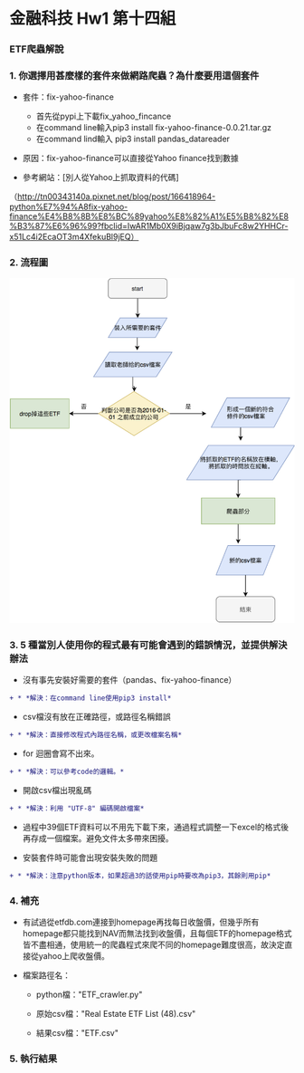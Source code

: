 # 金融科技  Hw1 第十四組

### ETF爬蟲解說


### 1. 你選擇用甚麼樣的套件來做網路爬蟲？為什麼要用這個套件

- 套件：fix-yahoo-finance
  * 首先從pypi上下載fix_yahoo_fincance
  * 在command line輸入pip3 install fix-yahoo-finance-0.0.21.tar.gz
  * 在command lind輸入 pip3 install pandas_datareader

- 原因：fix-yahoo-finance可以直接從Yahoo finance找到數據
- 參考網站：[別人從Yahoo上抓取資料的代碼]

（http://tn00343140a.pixnet.net/blog/post/166418964-python%E7%94%A8fix-yahoo-finance%E4%B8%8B%E8%BC%89yahoo%E8%82%A1%E5%B8%82%E8%B3%87%E6%96%99?fbclid=IwAR1Mb0X9iBjqaw7g3bJbuFc8w2YHHCr-x51Lc4i2EcaOT3m4XfekuBl9jEQ）
  
    
    
### 2. 流程圖

![流程圖](https://github.com/b05902115/Fintech_Spring_2019/blob/master/hw1/%20%E6%B5%81%E7%A8%8B%E5%9C%96.png)

  
    
    

### 3. 5 種當別人使用你的程式最有可能會遇到的錯誤情況，並提供解決辦法

- 沒有事先安裝好需要的套件（pandas、fix-yahoo-finance）
```diff
+ * *解決：在command line使用pip3 install*
```  
- csv檔沒有放在正確路徑，或路徑名稱錯誤
```diff
+ * *解決：直接修改程式內路徑名稱，或更改檔案名稱*
```  
- for 迴圈會寫不出來。
```diff
+ * *解決：可以參考code的邏輯。*
```  
- 開啟csv檔出現亂碼
```diff
+ * *解決：利用 "UTF-8" 編碼開啟檔案*
```  
- 過程中39個ETF資料可以不用先下載下來，通過程式調整一下excel的格式後再存成一個檔案。避免文件太多帶來困擾。

- 安裝套件時可能會出現安裝失敗的問題
```diff
+ * *解決：注意python版本，如果超過3的話使用pip時要改為pip3，其餘則用pip*
```
  
    
    

### 4. 補充

- 有試過從etfdb.com連接到homepage再找每日收盤價，但幾乎所有homepage都只能找到NAV而無法找到收盤價，且每個ETF的homepage格式皆不盡相通，使用統一的爬蟲程式來爬不同的homepage難度很高，故決定直接從yahoo上爬收盤價。

- 檔案路徑名：

  * python檔："ETF_crawler.py"

  * 原始csv檔："Real Estate ETF List (48).csv"

  * 結果csv檔："ETF.csv"

      
        
        

### 5. 執行結果




